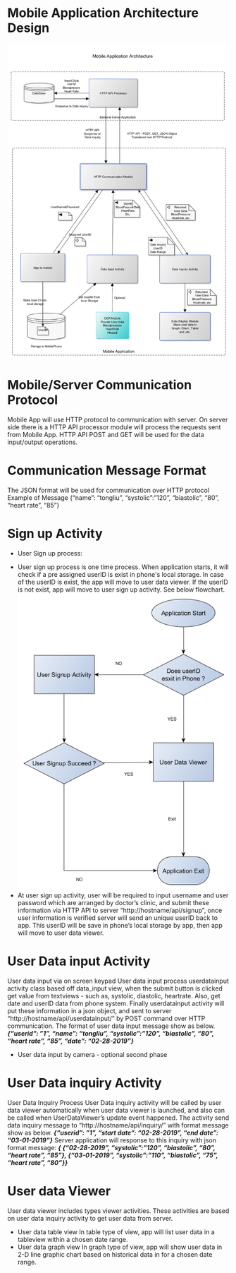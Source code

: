 # Mobile Application Architecture Design
![Mobile Application Architecture Design](mobile_app_architecture.png)

# Mobile/Server Communication Protocol
Mobile App will use HTTP protocol to communication with server. On server side there is a HTTP API processor module will process the requests sent from Mobile App.
HTTP API POST and GET will be used for the data input/output operations.
 
# Communication Message Format
The JSON format will be used for communication over HTTP protocol
Example of Message
{“name”: “tongliu”, “systolic”:”120”, “biastolic”, “80”, “heart rate”, “85”}

# Sign up Activity
* User Sign up process:
- User sign up process is one time process. When application starts, it will check if a pre assigned userID is exist in phone's local storage.
In case of the userID is exist, the app will move to user data viewer. If the userID is not exist, app will move to user sign up activity. See below flowchart.
![Mobile Application Signup Process](Signup_process.png)
- At user sign up activity, user will be required to input username and user password which are arranged by doctor’s clinic, and submit these information via HTTP API to server “http://hostname/api/signup”, once user information is verified server will send an unique userID back to app. This userID will be save in phone’s local storage by app, then app will move to user data viewer.  

# User Data input Activity
User data input via on screen keypad 
User data input process
userdatainput activity class based off data_input view, when the submit button is clicked get value from textviews - such as, systolic, diastolic, heartrate. Also,  get date and userID data from phone system. Finally userdatainput activity will put these information in a  json object, and sent to server “http://hostname/api/userdatainput/” by POST command over HTTP communication. 
The format of user data input message show as below.
***{“userid”: ”1”, “name”: “tongliu”, “systolic”:”120”, “biastolic”, “80”, “heart rate”, “85”, “date”: “02-28-2019”}***

* User data input by camera - optional second phase

# User Data inquiry Activity
User Data Inquiry Process
User Data inquiry activity will be called by user data viewer automatically when user data viewer is launched, and also can be called when UserDataViewer’s update event happened. The activity send data inquiry message to “http://hostname/api/inquiry/” with format message show as below.
***{“userid”: ”1”, “start date”: “02-28-2019”, “end date”: “03-01-2019”}***
Server application will response to this inquiry with json format message:
***{ {“02-28-2019”, “systolic”:”120”, “biastolic”, “80”, “heart rate”, “85”},
       {“03-01-2019”, “systolic”:”110”, “biastolic”, “75”, “heart rate”, “80”}}***

# User data Viewer
User data viewer includes types viewer activities. These activities are based on user data inquiry activity to get user data from server.
* User data table view
In table type of view, app will list user data in a tableview within a chosen date range.     
* User data graph view
In graph type of view, app will show user data in 2-D line graphic chart based on historical data in for a chosen date range.


